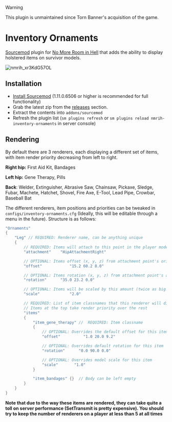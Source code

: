 > [!WARNING]
> This plugin is unmaintained since Torn Banner's acquisition of the game.

# Inventory Ornaments
[Sourcemod](https://www.sourcemod.net) plugin for [No More Room in Hell](https://store.steampowered.com/app/224260) that adds the ability to display holstered items on survivor models. 

![nmrih_xr3KdG57OL](https://user-images.githubusercontent.com/11559683/116795572-632e2f00-aaac-11eb-94cb-7d799fc72e7e.png)

## Installation
- [Install Sourcemod](https://wiki.alliedmods.net/Installing_sourcemod) (1.11.0.6506 or higher is recommended for full functionality)
- Grab the latest zip from the [releases](https://github.com/dysphie/nmrih-inventory-ornaments/releases) section.
- Extract the contents into `addons/sourcemod`
- Refresh the plugin list (`sm plugins refresh` or `sm plugins reload nmrih-inventory-ornaments` in server console)

## Rendering
By default there are 3 renderers, each displaying a different set of items, with item render priority decreasing from left to right.

**Right hip:** First Aid Kit, Bandages

**Left hip:** Gene Therapy, Pills

**Back**: Welder, Extinguisher, Abrasive Saw, Chainsaw, Pickaxe, Sledge, Fubar, Machete, Hatchet, Shovel, Fire Axe, E-Tool, Lead Pipe, Crowbar, Baseball Bat 

The different renderers, item positions and priorities can be tweaked in `configs/inventory-ornaments.cfg` (Ideally, this will be editable through a menu in the future).
Structure is as follows:
```cpp
"Ornaments"
{
	"Leg" // REQUIRED: Renderer name, can be anything unique
	{
		// REQUIRED: Items will attach to this point in the player model
		"attachment" 	"HipAttachmentRight"

		// OPTIONAL: Items offset (x, y, z) from attachment point's origin
		"offset"			"15.2 60.2 8.0"				

		// OPTIONAL: Items rotation (x, y, z) from attachment point's angles
		"rotation"		"35.0 23.2 0.0"				

		// OPTIONAL: Items will be scaled by this amount (twice as big in this case)
		"scale" 			"2.0"									

		// REQUIRED: List of item classnames that this renderer will display. 
		// Items at the top take render priority over the rest
		"items"		
		{
			"item_gene_therapy"	//  REQUIRED: Item classname
			{
				// OPTIONAL: Overrides the default offset for this item
				"offset"		  "1.0 20.0 9.2"

				// OPTIONAL: Overrides default rotation for this item
				"rotation"		"0.0 90.0 0.0"

				// OPTIONAL: Overrides model scale for this item
				"scale"       "1.0"               
			}

			"item_bandages" {}	// Body can be left empty
		}
	}
}
```

**Note that due to the way these items are rendered, they can take quite a toll on server performance (SetTransmit is pretty expensive). You should try to keep the number of renderers on a player at less than 5 at all times**
